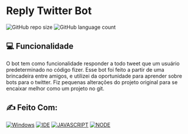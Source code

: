 # Reply Twitter Bot

![GitHub repo size](https://img.shields.io/github/repo-size/ph-veloso/missingMangas?style=for-the-badge)
![GitHub language count](https://img.shields.io/github/languages/count/ph-veloso/missingMangas?style=for-the-badge)

## 💻 Funcionalidade

O bot tem como funcionalidade responder a todo tweet que um usuário predeterminado no código fizer. Esse bot foi feito a partir de uma brincadeira entre amigos, e utilizei da oportunidade para aprender sobre bots para o twitter. Fiz pequenas alterações do projeto original para se encaixar melhor como um projeto no git.

## ✍ Feito Com:
[![Windows](https://img.shields.io/badge/Windows-0078D6?style=for-the-badge&logo=windows&logoColor=white)](https://www.microsoft.com/pt-br/windows/get-windows-10)
[![IDE](https://img.shields.io/badge/Visual_studio_code-0078D4?style=for-the-badge&logo=visual%20studio%20code&logoColor=white)](https://code.visualstudio.com/)
[![JAVASCRIPT](https://img.shields.io/badge/JavaScript-F7DF1E?style=for-the-badge&logo=javascript&logoColor=black)](https://developer.mozilla.org/pt-BR/docs/Web/JavaScript)
[![NODE](https://img.shields.io/badge/Node.js-43853D?style=for-the-badge&logo=node.js&logoColor=white)](https://nodejs.org/en/docs/)
